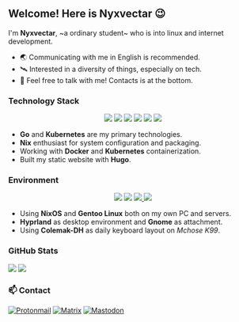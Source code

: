 ## Welcome! Here is Nyxvectar 😉

I'm **Nyxvectar**, ~a ordinary student~ who is into linux and internet development.

- 🌏 Communicating with me in English is recommended.
- 🛰 Interested in a diversity of things, especially on tech.
- 📮 Feel free to talk with me! Contacts is at the bottom.

### Technology Stack

<div align="center">
  <img src="https://img.shields.io/badge/Go-00ADD8?style=for-the-badge&logo=go&logoColor=white" />
  <img src="https://img.shields.io/badge/Nix-5277C3?style=for-the-badge&logo=nixos&logoColor=white" />
  <img src="https://img.shields.io/badge/GIT-E44C30?style=for-the-badge&logo=git&logoColor=white" />
  <img src="https://img.shields.io/badge/Docker-2CA5E0?style=for-the-badge&logo=docker&logoColor=white" />
  <img src="https://img.shields.io/badge/Kubernetes-326CE5?style=for-the-badge&logo=kubernetes&logoColor=white" />
  <img src="https://img.shields.io/badge/Hugo-FF4088?style=for-the-badge&logo=hugo&logoColor=white" />

</div>

- **Go** and **Kubernetes** are my primary technologies.
- **Nix** enthusiast for system configuration and packaging.
- Working with **Docker** and **Kubernetes** containerization.
- Built my static website with **Hugo**.

### Environment

<div align="center">
  <a href="https://nixos.org/"><img src="https://img.shields.io/badge/NixOS-1793D1?style=for-the-badge&logo=nixos&logoColor=white" /></a>
  <a href="https://gentoo.org/"><img src="https://img.shields.io/badge/Gentoo-7400cd?style=for-the-badge&logo=gentoo&logoColor=white" /></a>
  <a href="https://colemakmods.github.io/mod-dh/"><img src="https://img.shields.io/badge/Colemak-DH-000000?style=for-the-badge&logo=monkeytype&logoColor=white" />
  <a href="https://hyprland.org/"><img src="https://img.shields.io/badge/Hyprland-00BBDD?style=for-the-badge&logo=hyprland&logoColor=white" /></a>
</div>

- Using **NixOS** and **Gentoo Linux** both on my own PC and servers.
- **Hyprland** as desktop environment and **Gnome** as attachment.
- Using **Colemak-DH** as daily keyboard layout on *Mchose K99*.

### GitHub Stats
![](https://github-readme-stats.vercel.app/api?username=Nyxvectar&show_icons=true&text_bold=false&bg_color=242930&border_color=0000&title_color=fff&text_color=afbac4&icon_color=0088e2&ring_color=0088e2&border_radius=20)
![](https://github-readme-stats.vercel.app/api/top-langs/?username=Nyxvectar&layout=compact&bg_color=242930&border_color=0000&title_color=fff&text_color=afbac4&border_radius=20)

### 📫 Contact

[![Protonmail](https://img.shields.io/badge/Nyxvectar@proton.me-ffffff?style=for-the-badge&logo=protonmail&logoColor=000000)](Nyxvectar@proton.me)
[![Matrix](https://img.shields.io/badge/nyxvectar@matrix.org-ffffff?style=for-the-badge&logo=element&logoColor=000000)](https://matrix.to/#/@nyxvectar:matrix.org)
[![Mastodon](https://img.shields.io/badge/nyxvectar@mastodon.social-ffffff?style=for-the-badge&logo=mastodon&logoColor=000000)](https://mastodon.social/@Nyxvectar)
